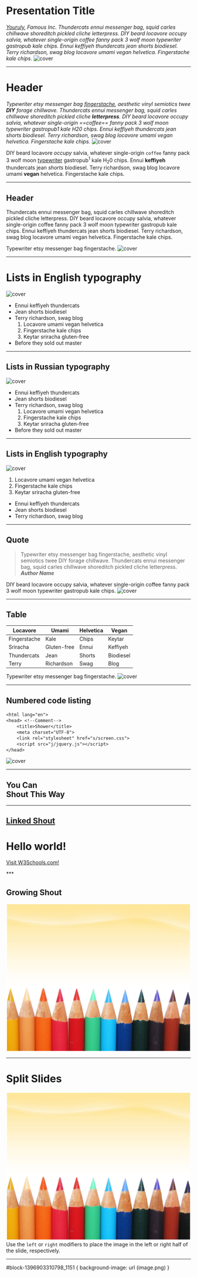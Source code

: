 # Presentation Title
*[Youruly](), Famous Inc.
Thundercats ennui messenger bag, squid carles chillwave shoreditch pickled cliche letterpress. DIY beard locavore occupy salvia, whatever single-origin coffee fanny pack 3 wolf moon typewriter gastropub kale chips. Ennui keffiyeh thundercats jean shorts biodiesel. Terry richardson, swag blog locavore umami vegan helvetica. Fingerstache kale chips.*
![cover](http://bit.ly/1uGE8FI)
***
# Header

*Typewriter etsy messenger bag [fingerstache](), aesthetic vinyl semiotics twee **DIY** forage chillwave. Thundercats ennui messenger bag, squid carles chillwave shoreditch pickled cliche **letterpress**. DIY beard locavore occupy salvia, whatever single-origin ==coffee== fanny pack 3 wolf moon typewriter gastropub1 kale H20 chips. Ennui keffiyeh thundercats jean shorts biodiesel. Terry richardson, swag blog locavore umami vegan helvetica. Fingerstache kale chips.*
![cover](http://www.dvd-ppt-slideshow.com/images/ppt-background/background-6.jpg)
<footer>
<p>DIY beard locavore <i>occupy</i> salvia, whatever single-origin <code>coffee</code> fanny pack 3 wolf moon <a href="">typewriter</a> gastropub<sup>1</sup> kale H<sub>2</sub>0 chips. Ennui <strong>keffiyeh</strong> thundercats jean <em>shorts</em> biodiesel. Terry richardson, swag blog locavore umami <b>vegan</b> helvetica. Fingerstache kale chips.</p>
</footer>

***

## Header

Thundercats ennui messenger bag, squid carles chillwave shoreditch pickled cliche letterpress. DIY beard locavore occupy salvia, whatever single-origin coffee fanny pack 3 wolf moon typewriter gastropub kale chips. Ennui keffiyeh thundercats jean shorts biodiesel. Terry richardson, swag blog locavore umami vegan helvetica. Fingerstache kale chips.

Typewriter etsy messenger bag fingerstache.
![cover](http://www.dvd-ppt-slideshow.com/images/ppt-background/background-6.jpg)
***

# Lists in English typography
![cover](http://www.dvd-ppt-slideshow.com/images/ppt-background/background-6.jpg)
* Ennui keffiyeh thundercats
* Jean shorts biodiesel
* Terry richardson, swag blog
    1. Locavore umami vegan helvetica
    2. Fingerstache kale chips
    3. Keytar sriracha gluten-free
* Before they sold out master


***


## Lists in Russian typography
![cover](http://www.dvd-ppt-slideshow.com/images/ppt-background/background-6.jpg)
- Ennui keffiyeh thundercats
- Jean shorts biodiesel
- Terry richardson, swag blog
    1. Locavore umami vegan helvetica
    2. Fingerstache kale chips
    3. Keytar sriracha gluten-free
- Before they sold out master

***

## Lists in English typography
![cover](http://www.dvd-ppt-slideshow.com/images/ppt-background/background-6.jpg)
1. Locavore umami vegan helvetica
2. Fingerstache kale chips
3. Keytar sriracha gluten-free

* Ennui keffiyeh thundercats
* Jean shorts biodiesel
* Terry richardson, swag blog

***

## Quote

> Typewriter etsy messenger bag fingerstache, aesthetic vinyl semiotics twee DIY forage chillwave. Thundercats ennui messenger bag, squid carles chillwave shoreditch pickled cliche letterpress. _**Author Name**_

DIY beard locavore occupy salvia, whatever single-origin coffee fanny pack 3 wolf moon typewriter gastropub kale chips.
![cover](http://www.dvd-ppt-slideshow.com/images/ppt-background/background-6.jpg)
***

## Table

| Locavore     | Umami        | Helvetica | Vegan     |
|--------------|--------------|-----------|-----------|
| Fingerstache | Kale         | Chips     | Keytar    |
| Sriracha     | Gluten-free  | Ennui     | Keffiyeh  |
| Thundercats  | Jean         | Shorts    | Biodiesel |
| Terry        | Richardson   | Swag      | Blog      |

Typewriter etsy messenger bag fingerstache.
![cover](http://www.dvd-ppt-slideshow.com/images/ppt-background/background-6.jpg)
***

## Numbered code listing

    <html lang="en">
    <head> <!--Comment-->
        <title>Shower</title>
        <meta charset="UTF-8">
        <link rel="stylesheet" href="s/screen.css">
        <script src="j/jquery.js"></script>
    </head>
![cover](http://www.dvd-ppt-slideshow.com/images/ppt-background/background-6.jpg)
***

## You Can <br> Shout This Way

***

## [Linked Shout]()
<html>
<body background="image.png">
<h1>Hello world!</h1>
<p><a href="http://www.w3schools.com">Visit W3Schools.com!</a></p>
</body>
</html>
***

## Growing Shout
![](image.png)
***

# Split Slides
![left](image.png)
Use the `left` or `right` modifiers to place the image in the left or right half of the slide, respectively.


- - -

 #block-1396903310798_1151 {
   background-image: url (image.png)
 }